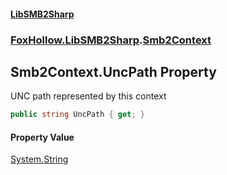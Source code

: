#### [LibSMB2Sharp](index.md 'index')
### [FoxHollow.LibSMB2Sharp](FoxHollow_LibSMB2Sharp.md 'FoxHollow.LibSMB2Sharp').[Smb2Context](FoxHollow_LibSMB2Sharp_Smb2Context.md 'FoxHollow.LibSMB2Sharp.Smb2Context')
## Smb2Context.UncPath Property
UNC path represented by this context  
```csharp
public string UncPath { get; }
```
#### Property Value
[System.String](https://docs.microsoft.com/en-us/dotnet/api/System.String 'System.String')
